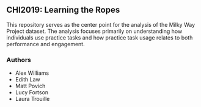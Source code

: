## CHI2019: Learning the Ropes
This repository serves as the center point for the analysis of the Milky Way Project dataset. The analysis focuses primarily on understanding how individuals use practice tasks and how practice task usage relates to both performance and engagement.

### Authors
- Alex Williams
- Edith Law
- Matt Povich
- Lucy Fortson
- Laura Trouille